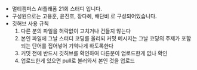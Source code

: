- 멀티캠퍼스 AI플래폼 21회 스터디 입니다.
- 구성원으로는 고용훈, 윤진호, 장다혜, 배단비 로 구성되어있습니다.
- 깃허브 사용 규칙
    1. 다른 분의 파일을 허락없이 고치거나 건들지 않는다
    2. 본인 파일에 그날 스터디 코딩를 올리되 커밋 메시지는 그날 코딩의 주제가 포함되는 단어를 집어넣어 기억나게 하도록한다
    3. 커밋 전에 반드시 깃허브를 확인하여 다른분이 업로드한게 없나 확인
    4. 업로드한게 있으면 pull로 불러와서 본인 것을 업로드
